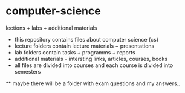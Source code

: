 # computer-science
lections + labs + additional materials

*  this repository contains files about computer science (cs)
*  lecture folders contain lecture materials + presentations
*  lab folders contain tasks + programms + reports
*  additional materials - intersting links, articles, courses, books
*  all files are divided into courses and each course is divided into semesters
  
  ** maybe there will be a folder with exam questions and my answers.. 
